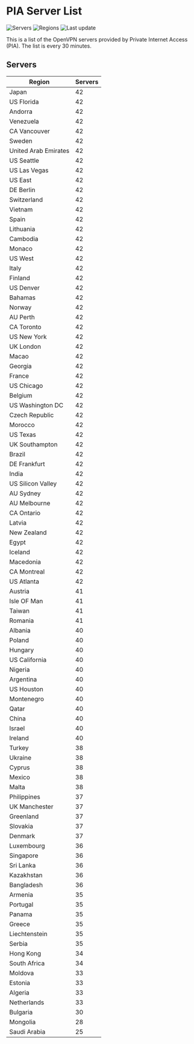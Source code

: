 # PIA Server List

![Servers](https://img.shields.io/badge/servers-3,834-blue) ![Regions](https://img.shields.io/badge/regions-97-blue) ![Last update](https://img.shields.io/badge/last_updated-Thu_Mar_27_21:28:35_UTC_2025-blue)

This is a list of the OpenVPN servers provided by Private Internet Access (PIA). The list is every 30 minutes.

## Servers
| Region               | Servers |
|----------------------|---------|
| Japan | 42 |
| US Florida | 42 |
| Andorra | 42 |
| Venezuela | 42 |
| CA Vancouver | 42 |
| Sweden | 42 |
| United Arab Emirates | 42 |
| US Seattle | 42 |
| US Las Vegas | 42 |
| US East | 42 |
| DE Berlin | 42 |
| Switzerland | 42 |
| Vietnam | 42 |
| Spain | 42 |
| Lithuania | 42 |
| Cambodia | 42 |
| Monaco | 42 |
| US West | 42 |
| Italy | 42 |
| Finland | 42 |
| US Denver | 42 |
| Bahamas | 42 |
| Norway | 42 |
| AU Perth | 42 |
| CA Toronto | 42 |
| US New York | 42 |
| UK London | 42 |
| Macao | 42 |
| Georgia | 42 |
| France | 42 |
| US Chicago | 42 |
| Belgium | 42 |
| US Washington DC | 42 |
| Czech Republic | 42 |
| Morocco | 42 |
| US Texas | 42 |
| UK Southampton | 42 |
| Brazil | 42 |
| DE Frankfurt | 42 |
| India | 42 |
| US Silicon Valley | 42 |
| AU Sydney | 42 |
| AU Melbourne | 42 |
| CA Ontario | 42 |
| Latvia | 42 |
| New Zealand | 42 |
| Egypt | 42 |
| Iceland | 42 |
| Macedonia | 42 |
| CA Montreal | 42 |
| US Atlanta | 42 |
| Austria | 41 |
| Isle OF Man | 41 |
| Taiwan | 41 |
| Romania | 41 |
| Albania | 40 |
| Poland | 40 |
| Hungary | 40 |
| US California | 40 |
| Nigeria | 40 |
| Argentina | 40 |
| US Houston | 40 |
| Montenegro | 40 |
| Qatar | 40 |
| China | 40 |
| Israel | 40 |
| Ireland | 40 |
| Turkey | 38 |
| Ukraine | 38 |
| Cyprus | 38 |
| Mexico | 38 |
| Malta | 38 |
| Philippines | 37 |
| UK Manchester | 37 |
| Greenland | 37 |
| Slovakia | 37 |
| Denmark | 37 |
| Luxembourg | 36 |
| Singapore | 36 |
| Sri Lanka | 36 |
| Kazakhstan | 36 |
| Bangladesh | 36 |
| Armenia | 35 |
| Portugal | 35 |
| Panama | 35 |
| Greece | 35 |
| Liechtenstein | 35 |
| Serbia | 35 |
| Hong Kong | 34 |
| South Africa | 34 |
| Moldova | 33 |
| Estonia | 33 |
| Algeria | 33 |
| Netherlands | 33 |
| Bulgaria | 30 |
| Mongolia | 28 |
| Saudi Arabia | 25 |